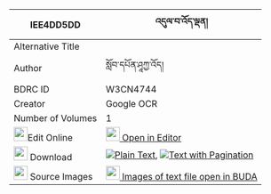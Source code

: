 |IEE4DD5DD|འདུལ་བ་འོད་ལྡན། 
| --- | --- 
|Alternative Title |
|Author| སློབ་དཔོན་ཤཱཀྱ་འོད།
|BDRC ID | W3CN4744
|Creator | Google OCR
|Number of Volumes| 1
|<img width="25" src="https://img.icons8.com/color/25/000000/edit-property.png">Edit Online| [<img width="25" src="https://avatars.githubusercontent.com/u/45091458?s=200&v=4"> Open in Editor](http://editor.openpecha.org/IEE4DD5DD)
|<img width="25" src="https://img.icons8.com/fluent/48/000000/download-2.png"/>  Download | [![](https://img.icons8.com/color/20/000000/txt.png)Plain Text](https://github.com/Openpecha/IEE4DD5DD/releases/download/v1/dulwa_oden_plain_IEE4DD5DD.zip), [![](https://img.icons8.com/color/20/000000/txt.png)Text with Pagination](https://github.com/Openpecha/IEE4DD5DD/releases/download/v1/dulwa_oden_pages_IEE4DD5DD.zip)
|<img width="25" src="https://img.icons8.com/plasticine/100/000000/pictures-folder.png"/>  Source Images | [<img width="25" src="https://library.bdrc.io/icons/BUDA-small.svg"> Images of text file open in BUDA](https://library.bdrc.io/show/bdr:W3CN4744)